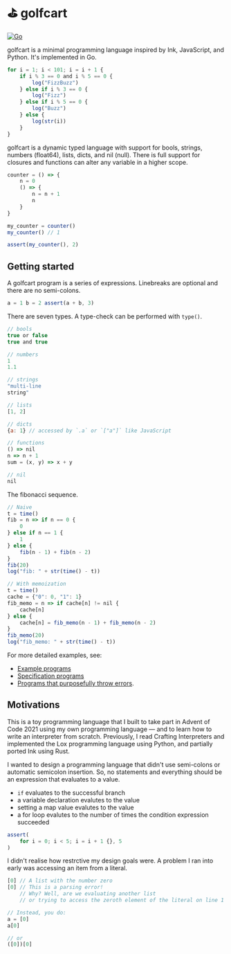# ⛳ golfcart

[![Go](https://github.com/healeycodes/golfcart/actions/workflows/go.yml/badge.svg)](https://github.com/healeycodes/golfcart/actions/workflows/go.yml)

golfcart is a minimal programming language inspired by Ink, JavaScript, and Python. It's implemented in Go.

```javascript
for i = 1; i < 101; i = i + 1 {
    if i % 3 == 0 and i % 5 == 0 {
        log("FizzBuzz")
    } else if i % 3 == 0 {
        log("Fizz")
    } else if i % 5 == 0 {
        log("Buzz")
    } else {
        log(str(i))
    }
}
```

golfcart is a dynamic typed language with support for bools, strings, numbers (float64), lists, dicts, and nil (null). There is full support for closures and functions can alter any variable in a higher scope.

```javascript
counter = () => {
    n = 0
    () => {
        n = n + 1
        n
    }
}

my_counter = counter()
my_counter() // 1

assert(my_counter(), 2)
```

## Getting started

A golfcart program is a series of expressions. Linebreaks are optional and there are no semi-colons.

```javascript
a = 1 b = 2 assert(a + b, 3)
```

There are seven types. A type-check can be performed with `type()`.

```javascript
// bools
true or false
true and true

// numbers
1
1.1

// strings
"multi-line
string"

// lists
[1, 2]

// dicts
{a: 1} // accessed by `.a` or `["a"]` like JavaScript

// functions
() => nil
n => n + 1
sum = (x, y) => x + y

// nil
nil
```

The fibonacci sequence.

```javascript
// Naive
t = time()
fib = n => if n == 0 {
    0
} else if n == 1 {
    1
} else {
    fib(n - 1) + fib(n - 2)
}
fib(20)
log("fib: " + str(time() - t))

// With memoization 
t = time()
cache = {"0": 0, "1": 1}
fib_memo = n => if cache[n] != nil {
    cache[n]
} else {
    cache[n] = fib_memo(n - 1) + fib_memo(n - 2)
}
fib_memo(20)
log("fib_memo: " + str(time() - t))
```

For more detailed examples, see:
- [Example programs](https://github.com/healeycodes/golfcart/tree/main/example%20programs)
- [Specification programs](https://github.com/healeycodes/golfcart/tree/main/example%20programs/spec%20programs)
- [Programs that purposefully throw errors](https://github.com/healeycodes/golfcart/tree/main/example%20programs/error%20programs).

## Motivations

This is a toy programming language that I built to take part in Advent of Code 2021 using my own programming language — and to learn how to write an interpreter from scratch. Previously, I read Crafting Interpreters and implemented the Lox programming language using Python, and partially ported Ink using Rust.

I wanted to design a programming language that didn't use semi-colons or automatic semicolon insertion. So, no statements and everything should be an expression that evaluates to a value.
- `if` evaluates to the successful branch
- a variable declaration evalutes to the value
- setting a map value evalutes to the value
- a for loop evalutes to the number of times the condition expression succeeded

```javascript
assert(
    for i = 0; i < 5; i = i + 1 {}, 5
)
```

I didn't realise how restrctive my design goals were. A problem I ran into early was accessing an item from a literal.

```javascript
[0] // A list with the number zero
[0] // This is a parsing error!
    // Why? Well, are we evaluating another list
    // or trying to access the zeroth element of the literal on line 1

// Instead, you do:
a = [0]
a[0]

// or
([0])[0]
```
